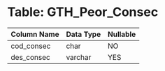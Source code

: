# Table: GTH_Peor_Consec

| Column Name | Data Type | Nullable |
|-------------|-----------|----------|
| cod_consec | char | NO |
| des_consec | varchar | YES |
